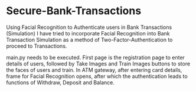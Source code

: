 # Secure-Bank-Transactions
Using Facial Recognition to Authenticate users in Bank Transactions (Simulation)
I have tried to incorporate Facial Recognition into Bank Transaction Simulation as a method of Two-Factor-Authentication to proceed to Transactions.

main.py needs to be executed. First page is the registration page to enter details of users, followed by Take Images and Train Images buttons to store the faces of users and train. In ATM gateway, after entering card details, frame for Facial Recognition opens, after which the authentication leads to functions of Withdraw, Deposit and Balance.

